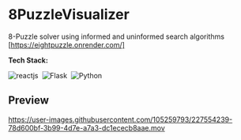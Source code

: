 # 8PuzzleVisualizer
8-Puzzle solver using informed and uninformed search algorithms
[https://eightpuzzle.onrender.com/]

**Tech Stack:**

![reactjs](https://badges.aleen42.com/src/react.svg)&nbsp;
![Flask](https://img.icons8.com/ios/50/null/flask.png)&nbsp;
![Python](https://badges.aleen42.com/src/python.svg)&nbsp;


## Preview

https://user-images.githubusercontent.com/105259793/227554239-78d600bf-3b99-4d7e-a7a3-dc1ececb8aae.mov

